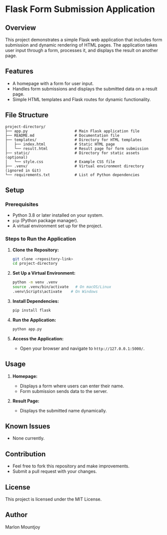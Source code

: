 # Flask Form Submission Application

## Overview
This project demonstrates a simple Flask web application that includes form submission and dynamic rendering of HTML pages. 
The application takes user input through a form, processes it, and displays the result on another page.

## Features
- A homepage with a form for user input.
- Handles form submissions and displays the submitted data on a result page.
- Simple HTML templates and Flask routes for dynamic functionality.

## File Structure
```
project-directory/
├── app.py                     # Main Flask application file
├── README.md                  # Documentation file
├── templates/                 # Directory for HTML templates
│   ├── index.html             # Static HTML page
│   └── result.html            # Result page for form submission
├── static/                    # Directory for static assets (optional)
│   └── style.css              # Example CSS file
├── .venv/                     # Virtual environment directory (ignored in Git)
└── requirements.txt           # List of Python dependencies
```

## Setup

### Prerequisites
- Python 3.8 or later installed on your system.
- `pip` (Python package manager).
- A virtual environment set up for the project.

### Steps to Run the Application

1. **Clone the Repository:**
   ```bash
   git clone <repository-link>
   cd project-directory
   ```

2. **Set Up a Virtual Environment:**
   ```bash
   python -m venv .venv
   source .venv/bin/activate   # On macOS/Linux
   .venv\Scripts\activate    # On Windows
   ```

3. **Install Dependencies:**
   ```bash
   pip install flask
   ```

4. **Run the Application:**
   ```bash
   python app.py
   ```

5. **Access the Application:**
   - Open your browser and navigate to `http://127.0.0.1:5000/`.

## Usage
1. **Homepage:**
   - Displays a form where users can enter their name.
   - Form submission sends data to the server.

2. **Result Page:**
   - Displays the submitted name dynamically.

## Known Issues
- None currently.

## Contribution
- Feel free to fork this repository and make improvements.
- Submit a pull request with your changes.

## License
This project is licensed under the MIT License.

## Author
Marlon Mountjoy


